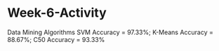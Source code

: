 # Week-6-Activity
Data Mining Algorithms
SVM Accuracy = 97.33%;
K-Means Accuracy = 88.67%;
C50 Accuracy = 93.33%
